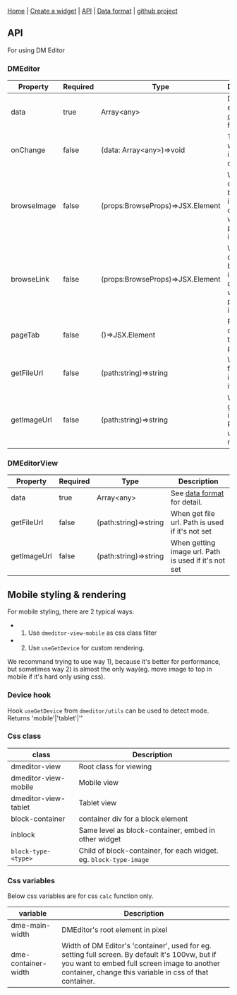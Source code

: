 
[Home](/) | [Create a widget](/create-widget) | [API](/api) | [Data format](/data-format) | [github project](https://github.com/dmeditor/dmeditor)

## API

For using DM Editor

### DMEditor

Property|Required|Type|Description|
------|---|-----|----|
data|true|Array\<any\>|Data for editing. See [data format](./data-format) for detail.|
onChange|false|(data: Array\<any\>)=>void| Trigged when there is data change
browseImage|false|(props:BrowseProps)=>JSX.Element|When calling browse image, by default it will propmpt a input dialog|
browseLink|false|(props:BrowseProps)=>JSX.Element|When calling browse image, by default it will propmpt a input dialog|
pageTab|false|()=>JSX.Element|Function component to render page tab|
getFileUrl|false|(path:string)=>string|When get file url. Path is used if it's not set|
getImageUrl|false|(path:string)=>string|When getting image url. Path is used if it's not set|
  

### DMEditorView

Property|Required|Type|Description|
------|---|-----|----|
data|true|Array\<any\>|See [data format](./data-format) for detail.|
getFileUrl|false|(path:string)=>string|When get file url. Path is used if it's not set|
getImageUrl|false|(path:string)=>string|When getting image url. Path is used if it's not set|

<!--
### BrowseProps
  
Property|Required|Type|Description|
------|---|-----|----|
type|true|'file'\|'image'|Image or file|
adding||||
onConfirm||||
onCancel||||
defalutValue||||  



  
## For creating widget

### ToolDefinition

### BlockList

### Ranger

### PickColor

### PropertyGroup

### PropertyItem
-->

## Mobile styling & rendering
For mobile styling, there are 2 typical ways: 
- 1) Use `dmeditor-view-mobile` as css class filter 
- 2) Use `useGetDevice` for custom rendering.

We recommand trying to use way 1), because it's better for performance, but sometimes way 2) is almost the only way(eg. move image to top in mobile if it's hard only using css).


### Device hook
Hook `useGetDevice` from `dmeditor/utils` can be used to detect mode. Returns 'mobile'|'tablet'|''


### Css class
class |Description|
------|---|
dmeditor-view|Root class for viewing
dmeditor-view-mobile|Mobile view
dmeditor-view-tablet| Tablet view
block-container| container div for a block element
inblock|Same level as block-container, embed in other widget
`block-type-<type>`|Child of block-container, for each widget. eg. `block-type-image`

### Css variables

Below css variables are for css `calc` function only.

variable |Description|
------|---|
dme-main-width|DMEditor's root element in pixel
dme-container-width|Width of DM Editor's 'container', used for eg. setting full screen. By default it's 100vw, but if you want to embed full screen image to another container, change this variable in css of that container. 




